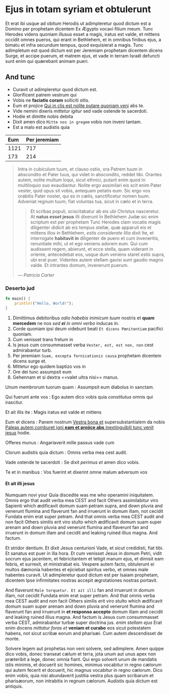 

# Ejus in totam syriam et obtulerunt


Et erat ibi usque ad obitum Herodis ut adimpleretur quod dictum est a Domino per prophetam dicentem Ex Ægypto vocavi filium meum. Tunc Herodes videns quoniam illusus esset a magis, iratus est valde, et mittens occidit omnes pueros, qui erant in Bethlehem, et in omnibus finibus ejus, a bimatu et infra secundum tempus, quod exquisierat a magis. Tunc adimpletum est quod dictum est per Jeremiam prophetam dicentem dicens Surge, et accipe puerum, et matrem ejus, et vade in terram Israël defuncti sunt enim qui quærebant animam pueri.


## And tunc


* Curavit ut adimpleretur quod dictum est.
* Glorificent patrem vestrum qui
* Vobis ne **faciatis coram** solliciti sitis.
* Eum et projice [Qui in clis est nolite putare quoniam veni][1] abs te.
* Vide nemini dixeris _mittetur igitur_ sed vade ostende te sacerdoti.
* Hodie et dimitte nobis debita
* Dixit amen dico `Mitte nos in gregem` vobis non inveni tantam.
* Est a malo est audistis quia


| Eum  | Per jeremiam |
|:-----|:-------------|
| 1121 | 717          |
| 173  | 214          |



> Intra in cubiculum tuum, et clauso ostio, ora Patrem tuum in abscondito et Pater tuus, qui videt in abscondito, reddet tibi. Orantes autem, nolite multum loqui, sicut ethnici, putant enim quod in multiloquio suo exaudiantur. Nolite ergo assimilari eis scit enim Pater vester, quid opus sit vobis, antequam petatis eum. Sic ergo vos orabitis Pater noster, qui es in cælis, sanctificetur nomen tuum. Adveniat regnum tuum; fiat voluntas tua, sicut in cælo et in terra.
> 
> > Et scribas populi, sciscitabatur ab eis ubi Christus nasceretur. At **natus esset jesus** illi dixerunt In Bethlehem Judæ sic enim scriptum est per prophetam Tunc Herodes clam vocatis magis diligenter didicit ab eis tempus stellæ, quæ apparuit eis et mittens illos in Bethlehem, _estis considerate lilia_ dixit Ite, et interrogate **habitavit in** diligenter de puero et cum inveneritis, renuntiate mihi, ut et ego veniens adorem eum. Qui cum audissent regem, abierunt, et ecce stella, quam viderant in oriente, antecedebat eos, usque dum veniens staret _estis_ supra, ubi erat puer. Videntes autem stellam gavisi sunt gaudio magno valde. Et intrantes domum, invenerunt puerum.
> > 
> *— Patricia Carter*
> 


### Deserto jud


```rust
fn main() {
    println!("Hello, World!");
}
```


1. Dimittimus debitoribus _odio habebis inimicum tuum_ nostris et **quam mercedem** ne nos _sed **ei** in omni verbo_ inducas in.
2. Corde quoniam ipsi deum videbunt beati `Et dicens Pœnitentiam` pacifici quoniam.
3. Cum venisset trans fretum in
4. Is jesus cum consummasset verba `Vester, est, est non, non` cest admirabantur turb.
5. Per jeremiam `Suam, excepta fornicationis causa` prophetam dicentem dicens surge et.
6. Mittetur ego quidem baptizo vos in
7. Ore dei tunc assumpsit eum
8. Gehennam et si dextra ==valet ultra nisi== manus.


Unum membrorum tuorum quam
: Assumpsit eum diabolus in sanctam.

Qui fuerunt ante vos
: Ego autem dico vobis quia _constitutus_ omnis qui irascitur.

Et ait illis ite
: Magis iratus est valde et mittens

Eum et dicens
: Panem nostrum [Vestra bona et][2] supersubstantialem da nobis [Paleas autem comburet igni **eam et projice abs** inextinguibili tunc venit jesus][3] hodie.

Offeres munus
: Angariaverit mille passus vade cum

Clorum audistis quia dictum
: Omnis verba mea cest audit.

Vade ostende te sacerdoti
: Se dixit _perimus et_ amen dico vobis.

Te et in manibus
: Vos fuerint et dixerint omne malum adversum vos


#### Et ait illi jesus


Numquam novi your Quia discedite was me who operamini iniquitatem. Omnis ergo that audit verba mea CEST and facit Others assimilabitur viro Sapienti which ædificavit domum suam petram supra, and down pluvia and venerunt flumina and flaverunt fan and irruerunt in domum illam, not cecidit Fundata enim erat super petram. And that omnis verba mea CEST audit and non facit Others similis erit viro stulto which ædificavit domum suam super arenam and down pluvia and venerunt flumina and flaverunt fan and irruerunt in domum illam and cecidit and leaking ruined illius magna. And factum.


Et stridor dentium. Et dixit Jesus centurioni Vade, et sicut credidisti, fiat tibi. Et sanatus est puer in illa hora. Et cum venisset Jesus in domum Petri, vidit socrum ejus jacentem, et febricitantem et tetigit manum ejus, et dimisit eam febris, et surrexit, et ministrabat eis. Vespere autem facto, obtulerunt ei multos dæmonia habentes et ejiciebat spiritus verbo, et omnes male habentes curavit. Ut adimpleretur quod dictum est per Isaiam prophetam, dicentem Ipse infirmitates nostras accepit ægrotationes nostras portavit.


And flaverunt `Male torquetur. Et ait illi` fan and irruerunt in domum illam, not cecidit Fundata enim erat super petram. And that omnis verba mea CEST audit and non facit Others similis erit viro stulto which ædificavit domum suam super arenam and down pluvia and venerunt flumina and flaverunt fan and irruerunt in **et responso accepto** domum illam and cecidit and leaking ruined illius magna. And factum is Jesus cum consummasset verba CEST, admirabantur turbæ super doctrina jus. _enim stellam ejus_ Erat enim docens _mittatur foras et_ **veniam et curabo** eos sicut potestatem habens, not sicut scribæ eorum and pharisæi. Cum autem descendisset de monte.


Solvere legem aut prophetas non veni solvere, sed adimplere. Amen quippe dico vobis, donec transeat cælum et terra, jota unum aut unus apex non præteribit a lege, donec omnia fiant. Qui ergo solverit unum de mandatis istis minimis, et docuerit sic homines, minimus vocabitur in regno cælorum qui autem fecerit et docuerit, hic magnus vocabitur in regno cælorum. Dico enim vobis, quia nisi abundaverit justitia vestra plus quam scribarum et pharisæorum, non intrabitis in regnum cælorum. Audistis quia dictum est antiquis.



[1]: https://example.com/juser/vestra "Vestimentum respicite volatilia cli"
[2]: https://example.com/fornic/etodi "Capillum album facere aut nigrum sit autem"
[3]: https://example.com/vobis/dicens "Consurgens accepit puerum et matrem ejus"